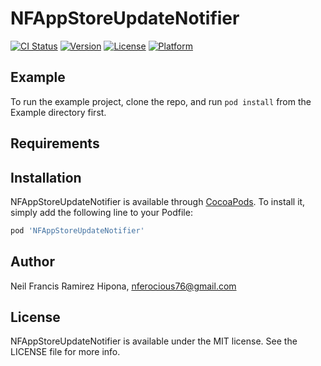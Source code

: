 # NFAppStoreUpdateNotifier

[![CI Status](https://img.shields.io/travis/nferocious76/NFAppStoreUpdateNotifier.svg?style=flat)](https://travis-ci.org/nferocious76/NFAppStoreUpdateNotifier)
[![Version](https://img.shields.io/cocoapods/v/NFAppStoreUpdateNotifier.svg?style=flat)](https://cocoapods.org/pods/NFAppStoreUpdateNotifier)
[![License](https://img.shields.io/cocoapods/l/NFAppStoreUpdateNotifier.svg?style=flat)](https://cocoapods.org/pods/NFAppStoreUpdateNotifier)
[![Platform](https://img.shields.io/cocoapods/p/NFAppStoreUpdateNotifier.svg?style=flat)](https://cocoapods.org/pods/NFAppStoreUpdateNotifier)

## Example

To run the example project, clone the repo, and run `pod install` from the Example directory first.

## Requirements

## Installation

NFAppStoreUpdateNotifier is available through [CocoaPods](https://cocoapods.org). To install
it, simply add the following line to your Podfile:

```ruby
pod 'NFAppStoreUpdateNotifier'
```

## Author

Neil Francis Ramirez Hipona, nferocious76@gmail.com

## License

NFAppStoreUpdateNotifier is available under the MIT license. See the LICENSE file for more info.
